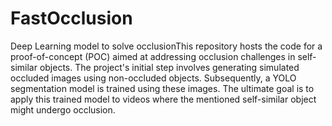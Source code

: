 # FastOcclusion
Deep Learning model to solve occlusionThis repository hosts the code for a proof-of-concept (POC) aimed at addressing occlusion challenges in self-similar objects. The project's initial step involves generating simulated occluded images using non-occluded objects. Subsequently, a YOLO segmentation model is trained using these images. The ultimate goal is to apply this trained model to videos where the mentioned self-similar object might undergo occlusion.
